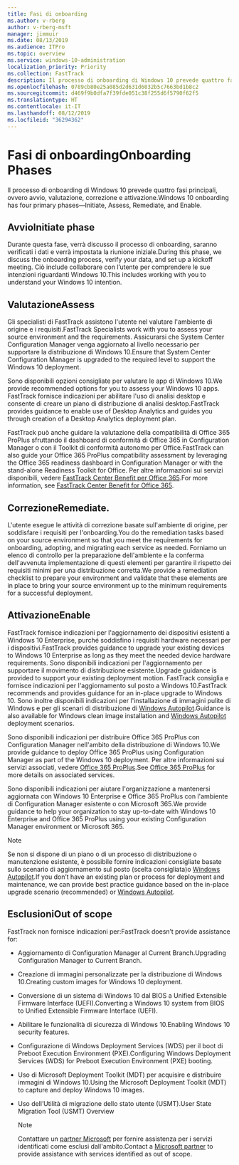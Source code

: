 ```yaml
---
title: Fasi di onboarding
ms.author: v-rberg
author: v-rberg-msft
manager: jimmuir
ms.date: 08/13/2019
ms.audience: ITPro
ms.topic: overview
ms.service: windows-10-administration
localization_priority: Priority
ms.collection: FastTrack
description: Il processo di onboarding di Windows 10 prevede quattro fasi principali, ovvero avvio, valutazione, correzione e attivazione.
ms.openlocfilehash: 0789cb80e25a085d2d631d6032b5c7663bd1b8c2
ms.sourcegitcommit: d469f9b0dfa7f39fde051c38f255d6f5790f62f5
ms.translationtype: HT
ms.contentlocale: it-IT
ms.lasthandoff: 08/12/2019
ms.locfileid: "36294362"
---
```

# <a name="onboarding-phases"></a><span data-ttu-id="274aa-103">Fasi di onboarding</span><span class="sxs-lookup"><span data-stu-id="274aa-103">Onboarding Phases</span></span>

<span data-ttu-id="274aa-104">Il processo di onboarding di Windows 10 prevede quattro fasi principali, ovvero avvio, valutazione, correzione e attivazione.</span><span class="sxs-lookup"><span data-stu-id="274aa-104">Windows 10 onboarding has four primary phases—Initiate, Assess, Remediate, and Enable.</span></span>

## <a name="initiate"></a><span data-ttu-id="274aa-105">Avvio</span><span class="sxs-lookup"><span data-stu-id="274aa-105">Initiate phase</span></span>

<span data-ttu-id="274aa-106">Durante questa fase, verrà discusso il processo di onboarding, saranno verificati i dati e verrà impostata la riunione iniziale.</span><span class="sxs-lookup"><span data-stu-id="274aa-106">During this phase, we discuss the onboarding process, verify your data, and set up a kickoff meeting.</span></span> <span data-ttu-id="274aa-107">Ciò include collaborare con l’utente per comprendere le sue intenzioni riguardanti Windows 10.</span><span class="sxs-lookup"><span data-stu-id="274aa-107">This includes working with you to understand your Windows 10 intention.</span></span>

## <a name="assess"></a><span data-ttu-id="274aa-108">Valutazione</span><span class="sxs-lookup"><span data-stu-id="274aa-108">Assess</span></span>

<span data-ttu-id="274aa-109">Gli specialisti di FastTrack assistono l'utente nel valutare l'ambiente di origine e i requisiti.</span><span class="sxs-lookup"><span data-stu-id="274aa-109">FastTrack Specialists work with you to assess your source environment and the requirements.</span></span> <span data-ttu-id="274aa-110">Assicurarsi che System Center Configuration Manager venga aggiornato al livello necessario per supportare la distribuzione di Windows 10.</span><span class="sxs-lookup"><span data-stu-id="274aa-110">Ensure that System Center Configuration Manager is upgraded to the required level to support the Windows 10 deployment.</span></span> 

<span data-ttu-id="274aa-111">Sono disponibili opzioni consigliate per valutare le app di Windows 10.</span><span class="sxs-lookup"><span data-stu-id="274aa-111">We provide recommended options for you to assess your Windows 10 apps.</span></span> <span data-ttu-id="274aa-112">FastTrack fornisce indicazioni per abilitare l'uso di analisi desktop e consente di creare un piano di distribuzione di analisi desktop.</span><span class="sxs-lookup"><span data-stu-id="274aa-112">FastTrack provides guidance to enable use of Desktop Analytics and guides you through creation of a Desktop Analytics deployment plan.</span></span>

<span data-ttu-id="274aa-113">FastTrack può anche guidare la valutazione della compatibilità di Office 365 ProPlus sfruttando il dashboard di conformità di Office 365 in Configuration Manager o con il Toolkit di conformità autonomo per Office.</span><span class="sxs-lookup"><span data-stu-id="274aa-113">FastTrack can also guide your Office 365 ProPlus compatibility assessment by leveraging the Office 365 readiness dashboard in Configuration Manager or with the stand-alone Readiness Toolkit for Office.</span></span> <span data-ttu-id="274aa-114">Per altre informazioni sui servizi disponibili, vedere [FastTrack Center Benefit per Office 365](O365-fasttrack-benefit-for-office-365.md).</span><span class="sxs-lookup"><span data-stu-id="274aa-114">For more information, see [FastTrack Center Benefit for Office 365](O365-fasttrack-benefit-for-office-365.md).</span></span> 

## <a name="remediate"></a><span data-ttu-id="274aa-115">Correzione</span><span class="sxs-lookup"><span data-stu-id="274aa-115">Remediate.</span></span>

<span data-ttu-id="274aa-116">L'utente esegue le attività di correzione basate sull'ambiente di origine, per soddisfare i requisiti per l'onboarding.</span><span class="sxs-lookup"><span data-stu-id="274aa-116">You do the remediation tasks based on your source environment so that you meet the requirements for onboarding, adopting, and migrating each service as needed.</span></span> <span data-ttu-id="274aa-117">Forniamo un elenco di controllo per la preparazione dell'ambiente e la conferma dell'avvenuta implementazione di questi elementi per garantire il rispetto dei requisiti minimi per una distribuzione corretta.</span><span class="sxs-lookup"><span data-stu-id="274aa-117">We provide a remediation checklist to prepare your environment and validate that these elements are in place to bring your source environment up to the minimum requirements for a successful deployment.</span></span> 

## <a name="enable"></a><span data-ttu-id="274aa-118">Attivazione</span><span class="sxs-lookup"><span data-stu-id="274aa-118">Enable</span></span>

<span data-ttu-id="274aa-119">FastTrack fornisce indicazioni per l'aggiornamento dei dispositivi esistenti a Windows 10 Enterprise, purché soddisfino i requisiti hardware necessari per i dispositivi.</span><span class="sxs-lookup"><span data-stu-id="274aa-119">FastTrack provides guidance to upgrade your existing devices to Windows 10 Enterprise as long as they meet the needed device hardware requirements.</span></span> <span data-ttu-id="274aa-120">Sono disponibili indicazioni per l'aggiornamento per supportare il movimento di distribuzione esistente.</span><span class="sxs-lookup"><span data-stu-id="274aa-120">Upgrade guidance is provided to support your existing deployment motion.</span></span> <span data-ttu-id="274aa-121">FastTrack consiglia e fornisce indicazioni per l'aggiornamento sul posto a Windows 10.</span><span class="sxs-lookup"><span data-stu-id="274aa-121">FastTrack recommends and provides guidance for an in-place upgrade to Windows 10.</span></span> <span data-ttu-id="274aa-122">Sono inoltre disponibili indicazioni per l'installazione di immagini pulite di Windows e per gli scenari di distribuzione di [Windows Autopilot](EMS-onboarding-phases.md#windows-autopilot).</span><span class="sxs-lookup"><span data-stu-id="274aa-122">Guidance is also available for Windows clean image installation and [Windows Autopilot](EMS-onboarding-phases.md#windows-autopilot) deployment scenarios.</span></span> 

<span data-ttu-id="274aa-123">Sono disponibili indicazioni per distribuire Office 365 ProPlus con Configuration Manager nell'ambito della distribuzione di Windows 10.</span><span class="sxs-lookup"><span data-stu-id="274aa-123">We provide guidance to deploy Office 365 ProPlus using Configuration Manager as part of the Windows 10 deployment.</span></span> <span data-ttu-id="274aa-124">Per altre informazioni sui servizi associati, vedere [Office 365 ProPlus](O365-onboarding-and-migration.md#office-365-proplus).</span><span class="sxs-lookup"><span data-stu-id="274aa-124">See [Office 365 ProPlus](O365-onboarding-and-migration.md#office-365-proplus) for more details on associated services.</span></span>

<span data-ttu-id="274aa-125">Sono disponibili indicazioni per aiutare l'organizzazione a mantenersi aggiornata con Windows 10 Enterprise e Office 365 ProPlus con l'ambiente di Configuration Manager esistente o con Microsoft 365.</span><span class="sxs-lookup"><span data-stu-id="274aa-125">We provide guidance to help your organization to stay up-to-date with Windows 10 Enterprise and Office 365 ProPlus using your existing Configuration Manager environment or Microsoft 365.</span></span>

> [!NOTE]
> <span data-ttu-id="274aa-126">Se non si dispone di un piano o di un processo di distribuzione o manutenzione esistente, è possibile fornire indicazioni consigliate basate sullo scenario di aggiornamento sul posto (scelta consigliata)o [Windows Autopilot](EMS-onboarding-phases.md#windows-autopilot).</span><span class="sxs-lookup"><span data-stu-id="274aa-126">If you don’t have an existing plan or process for deployment and maintenance, we can provide best practice guidance based on the in-place upgrade scenario (recommended) or [Windows Autopilot](EMS-onboarding-phases.md#windows-autopilot).</span></span>

## <a name="out-of-scope"></a><span data-ttu-id="274aa-127">Esclusioni</span><span class="sxs-lookup"><span data-stu-id="274aa-127">Out of scope</span></span>

<span data-ttu-id="274aa-128">FastTrack non fornisce indicazioni per:</span><span class="sxs-lookup"><span data-stu-id="274aa-128">FastTrack doesn’t provide assistance for:</span></span>

- <span data-ttu-id="274aa-129">Aggiornamento di Configuration Manager al Current Branch.</span><span class="sxs-lookup"><span data-stu-id="274aa-129">Upgrading Configuration Manager to Current Branch.</span></span>
- <span data-ttu-id="274aa-130">Creazione di immagini personalizzate per la distribuzione di Windows 10.</span><span class="sxs-lookup"><span data-stu-id="274aa-130">Creating custom images for Windows 10 deployment.</span></span>
- <span data-ttu-id="274aa-131">Conversione di un sistema di Windows 10 dal BIOS a Unified Extensible Firmware Interface (UEFI).</span><span class="sxs-lookup"><span data-stu-id="274aa-131">Converting a Windows 10 system from BIOS to Unified Extensible Firmware Interface (UEFI).</span></span>
- <span data-ttu-id="274aa-132">Abilitare le funzionalità di sicurezza di Windows 10.</span><span class="sxs-lookup"><span data-stu-id="274aa-132">Enabling Windows 10 security features.</span></span> 
- <span data-ttu-id="274aa-133">Configurazione di Windows Deployment Services (WDS) per il boot di Preboot Execution Environment (PXE).</span><span class="sxs-lookup"><span data-stu-id="274aa-133">Configuring Windows Deployment Services (WDS) for Preboot Execution Environment (PXE) booting.</span></span>
- <span data-ttu-id="274aa-134">Uso di Microsoft Deployment Toolkit (MDT) per acquisire e distribuire immagini di Windows 10.</span><span class="sxs-lookup"><span data-stu-id="274aa-134">Using the Microsoft Deployment Toolkit (MDT) to capture and deploy Windows 10 images.</span></span>
- <span data-ttu-id="274aa-135">Uso dell’Utilità di migrazione dello stato utente (USMT).</span><span class="sxs-lookup"><span data-stu-id="274aa-135">User State Migration Tool (USMT) Overview</span></span>

  > [!NOTE]
  > <span data-ttu-id="274aa-136">Contattare un [partner Microsoft](https://go.microsoft.com/fwlink/?linkid=2080150) per fornire assistenza per i servizi identificati come esclusi dall'ambito.</span><span class="sxs-lookup"><span data-stu-id="274aa-136">Contact a [Microsoft partner](https://go.microsoft.com/fwlink/?linkid=2080150) to provide assistance with services identified as out of scope.</span></span>

 